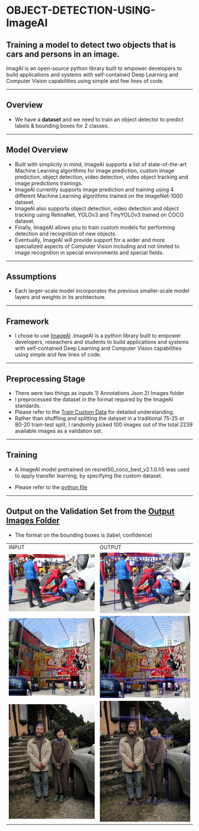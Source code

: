 # OBJECT-DETECTION-USING-ImageAI

## Training a model to detect two objects that is cars and persons in an image.

ImagAI is an open-source python library built to empower developers to build applications and systems with self-contained Deep Learning and Computer Vision capabilities using simple and few lines of code.

--------------------------------------------------------------------------------------------

## Overview
* We have a **dataset** and we need to train an object detector to predict labels & bounding boxes for 2 classes.

--------------------------------------------------------------------------------------------

## Model Overview

* Built with simplicity in mind, ImageAI supports a list of state-of-the-art Machine Learning algorithms for image prediction, custom image prediction, object detection, video detection, video object tracking and image predictions trainings.
* ImageAI currently supports image prediction and training using 4 different Machine Learning algorithms trained on the ImageNet-1000 dataset.
* ImageAI also supports object detection, video detection and object tracking using RetinaNet, YOLOv3 and TinyYOLOv3 trained on COCO dataset.
* Finally, ImageAI allows you to train custom models for performing detection and recognition of new objects.
* Eventually, ImageAI will provide support for a wider and more specialized aspects of Computer Vision including and not limited to image recognition in special  environments and special fields.

--------------------------------------------------------------------------------------------

## Assumptions
* Each larger-scale model incorporates the previous smaller-scale model layers and weights in its architecture.
--------------------------------------------------------------------------------------------

## Framework
* I chose to use [ImageAI](https://towardsdatascience.com/object-detection-with-10-lines-of-code-d6cb4d86f606) .ImageAI is a python library built to empower developers, reseachers and students to build applications and systems with self-contained Deep Learning and Computer Vision capabilities using simple and few lines of code.

--------------------------------------------------------------------------------------------


## Preprocessing Stage

* There were two things as inputs 1) Annotations Json 2) Images folder
* I preprocessed the dataset in the format required by the ImageAI standards.
* Please refer to the [Train Custom Data](https://github.com/OlafenwaMoses/ImageAI) for detailed understanding.
* Rather than shuffling and splitting the dataset in a traditional 75-25 or 80-20 train-test split, I randomly picked 100 images out of the total 2239 available images as a validation set.

--------------------------------------------------------------------------------------------

## Training
* A ImageAI model pretrained on resnet50_coco_best_v2.1.0.h5 was used to apply transfer learning, by specifying the custom dataset.

* Please refer to the [python file](https://github.com/shalini-ds/OBJECT-DETECTION-USING-ImageAI/tree/Shalini/Code-file)

--------------------------------------------------------------------------------------------

## Output on the Validation Set from the [Output Images Folder](https://github.com/shalini-ds/OBJECT-DETECTION-USING-ImageAI/tree/Shalini/Output-images) 
* The format on the bounding boxes is (label, confidence)
<table border="0">
  <tr>
    <td>INPUT</td>
    <td>OUTPUT</td>
  </tr>
 <tr>
    <td>
<img src="https://github.com/shalini-ds/OBJECT-DETECTION-USING-ImageAI/blob/Shalini/Input-images/image_000000003.jpg"></td>
    <td><img src="https://github.com/shalini-ds/OBJECT-DETECTION-USING-ImageAI/blob/Shalini/Output-images/image_000000003.jpg"></td>
 </tr>
 <tr>
    <td><img src="https://github.com/shalini-ds/OBJECT-DETECTION-USING-ImageAI/blob/Shalini/Input-images/image_000000005.jpg"></td>
    <td><img src="https://github.com/shalini-ds/OBJECT-DETECTION-USING-ImageAI/blob/Shalini/Output-images/image_000000005.jpg"></td>
 </tr>
 <tr>
    <td><img src="https://github.com/shalini-ds/OBJECT-DETECTION-USING-ImageAI/blob/Shalini/Input-images/image_000000026.jpg"></td>
    <td><img src="https://github.com/shalini-ds/OBJECT-DETECTION-USING-ImageAI/blob/Shalini/Output-images/imagenew.jpg"></td>
 </tr>  
</table>
